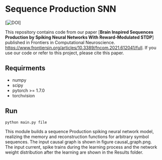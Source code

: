 #  Sequence Production SNN
[![DOI](https://doi.org/10.3389/fncom.2021.612041)]

This repository contains code from our paper [**Brain Inspired Sequences Production by Spiking Neural Networks With Reward-Modulated STDP**] published in Frontiers in Computational Neuroscience. https://www.frontiersin.org/articles/10.3389/fncom.2021.612041/full. If you use our code or refer to this project, please cite this paper.

## Requirments

* numpy
* scipy
* pytorch >= 1.7.0
* torchvision





## Run

```shell
python main.py file
```


This module builds a sequence Production spiking neural network model, realizing the memory and reconstruction functions for arbitrary symbol sequences. The input causal graph is shown in figure causal_graph.png. The input current, spike trains during the learning process and the network weight distribution after the learning are shown in the Results folder.
